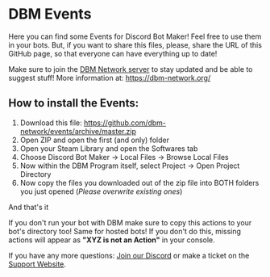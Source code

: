 # DBM Events

Here you can find some Events for Discord Bot Maker!
Feel free to use them in your bots. But, if you want to share this files, please, share the URL of this GitHub page, so that everyone can have everything up to date!

Make sure to join the [DBM Network server](https://discord.gg/3QxkZPK
) to stay updated and be able to suggest stuff! More information at: https://dbm-network.org/

## How to install the Events:
1. Download this file: https://github.com/dbm-network/events/archive/master.zip
2. Open ZIP and open the first (and only) folder
3. Open your Steam Library and open the Softwares tab
4. Choose Discord Bot Maker &rarr; Local Files &rarr; Browse Local Files
5. Now within the DBM Program itself, select Project &rarr; Open Project Directory
6. Now copy the files you downloaded out of the zip file into BOTH folders you just opened (*Please overwrite existing ones*)


And that's it

If you don't run your bot with DBM make sure to copy this actions to your bot's directory too! Same for hosted bots! If you don't do this, missing actions will appear as **"XYZ is not an Action"** in your console.

If you have any more questions: [Join our Discord](https://discord.gg/3QxkZPK) or make a ticket on the [Support Website](https://dbm-support.site/index.php?a=add&category=5).
